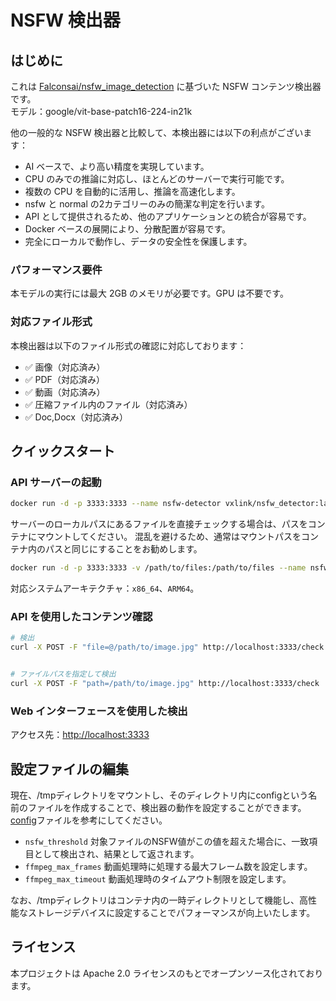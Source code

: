 # NSFW 検出器

## はじめに

これは [Falconsai/nsfw_image_detection](https://huggingface.co/Falconsai/nsfw_image_detection) に基づいた NSFW コンテンツ検出器です。  
モデル：google/vit-base-patch16-224-in21k

他の一般的な NSFW 検出器と比較して、本検出器には以下の利点がございます：

* AI ベースで、より高い精度を実現しています。
* CPU のみでの推論に対応し、ほとんどのサーバーで実行可能です。
* 複数の CPU を自動的に活用し、推論を高速化します。
* nsfw と normal の2カテゴリーのみの簡潔な判定を行います。
* API として提供されるため、他のアプリケーションとの統合が容易です。
* Docker ベースの展開により、分散配置が容易です。
* 完全にローカルで動作し、データの安全性を保護します。

### パフォーマンス要件

本モデルの実行には最大 2GB のメモリが必要です。GPU は不要です。

### 対応ファイル形式

本検出器は以下のファイル形式の確認に対応しております：

* ✅ 画像（対応済み）
* ✅ PDF（対応済み）
* ✅ 動画（対応済み）
* ✅ 圧縮ファイル内のファイル（対応済み）
* ✅ Doc,Docx（対応済み）

## クイックスタート

### API サーバーの起動

```bash
docker run -d -p 3333:3333 --name nsfw-detector vxlink/nsfw_detector:latest
```

サーバーのローカルパスにあるファイルを直接チェックする場合は、パスをコンテナにマウントしてください。
混乱を避けるため、通常はマウントパスをコンテナ内のパスと同じにすることをお勧めします。

```bash
docker run -d -p 3333:3333 -v /path/to/files:/path/to/files --name nsfw-detector vxlink/nsfw_detector:latest
```



対応システムアーキテクチャ：`x86_64`、`ARM64`。

### API を使用したコンテンツ確認

```bash
# 検出
curl -X POST -F "file=@/path/to/image.jpg" http://localhost:3333/check


# ファイルパスを指定して検出
curl -X POST -F "path=/path/to/image.jpg" http://localhost:3333/check
```

### Web インターフェースを使用した検出

アクセス先：[http://localhost:3333](http://localhost:3333)

## 設定ファイルの編集

現在、/tmpディレクトリをマウントし、そのディレクトリ内にconfigという名前のファイルを作成することで、検出器の動作を設定することができます。
[config](config)ファイルを参考にしてください。

* `nsfw_threshold` 対象ファイルのNSFW値がこの値を超えた場合に、一致項目として検出され、結果として返されます。
* `ffmpeg_max_frames` 動画処理時に処理する最大フレーム数を設定します。
* `ffmpeg_max_timeout` 動画処理時のタイムアウト制限を設定します。

なお、/tmpディレクトリはコンテナ内の一時ディレクトリとして機能し、高性能なストレージデバイスに設定することでパフォーマンスが向上いたします。

## ライセンス

本プロジェクトは Apache 2.0 ライセンスのもとでオープンソース化されております。
